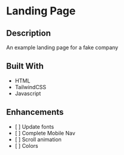 # Landing Page

## Description
An example landing page for a fake company 

## Built With
<ul>
    <li>HTML</li>
    <li>TailwindCSS</li>
    <li>Javascript</li>
</ul>
  
## Enhancements
<ul>
    <li>[ ] Update fonts</li>
    <li>[ ] Complete Mobile Nav</li>
    <li>[ ] Scroll animation</li>
    <li>[ ] Colors</li>
</ul>




